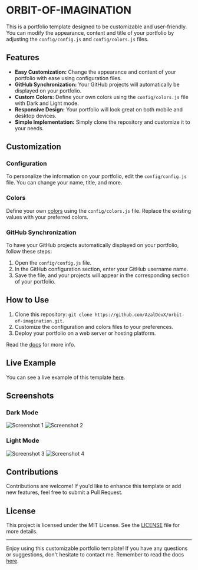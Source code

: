# ORBIT-OF-IMAGINATION

This is a portfolio template designed to be customizable and user-friendly. You can modify the appearance, content and title of your portfolio by adjusting the `config/config.js` and `config/colors.js` files.

## Features

- **Easy Customization:** Change the appearance and content of your portfolio with ease using configuration files.
- **GitHub Synchronization:** Your GitHub projects will automatically be displayed on your portfolio.
- **Custom Colors:** Define your own colors using the `config/colors.js` file with Dark and Light mode.
- **Responsive Design:** Your portfolio will look great on both mobile and desktop devices.
- **Simple Implementation:** Simply clone the repository and customize it to your needs.

## Customization

### Configuration

To personalize the information on your portfolio, edit the `config/config.js` file. You can change your name, title, and more.

### Colors

Define your own [colors](https://docs.azaldev.com/orbit-of-imagination/colors) using the `config/colors.js` file. Replace the existing values with your preferred colors.

### GitHub Synchronization  

To have your GitHub projects automatically displayed on your portfolio, follow these steps:

1. Open the `config/config.js` file.
2. In the GitHub configuration section, enter your GitHub username name.
3. Save the file, and your projects will appear in the corresponding section of your portfolio.

## How to Use

1. Clone this repository: `git clone https://github.com/AzalDevX/orbit-of-imagination.git`.
2. Customize the configuration and colors files to your preferences.
3. Deploy your portfolio on a web server or hosting platform.

Read the [docs](https://docs.azaldev.com/orbit-of-imagination/) for more info.

## Live Example

You can see a live example of this template [here](https://azaldev.com).

## Screenshots
### Dark Mode
![Screenshot 1](https://media.discordapp.net/attachments/1191644364955463732/1191644399264870431/image.png?ex=65a63054&is=6593bb54&hm=93d6a10f6e4b26057fbde8eeb7f5780e2077cf3bd4a4e16b007dfa7334f95589&=&format=webp&quality=lossless&width=1412&height=670)
![Screenshot 2](https://media.discordapp.net/attachments/1191644364955463732/1191644505645006939/image.png?ex=65a6306d&is=6593bb6d&hm=65830fc8c7168e2ed4cea5e7448b13fbde16219114cc737239c407cf621beef3&=&format=webp&quality=lossless&width=1411&height=670)

### Light Mode
![Screenshot 3](https://media.discordapp.net/attachments/1191644364955463732/1191644574028931202/image.png?ex=65a6307e&is=6593bb7e&hm=858bb3ef8827ce266440c077e5582251aa437b7e010f4becb9ac44f690e3e79d&=&format=webp&quality=lossless&width=1415&height=670)
![Screenshot 4](https://media.discordapp.net/attachments/1191644364955463732/1191644729855725669/image.png?ex=65a630a3&is=6593bba3&hm=aeb733f196b159f4a278c44ba3974a15184f539862d8baf05bc5c20da85c6eb4&=&format=webp&quality=lossless&width=1412&height=670)

## Contributions

Contributions are welcome! If you'd like to enhance this template or add new features, feel free to submit a Pull Request.

## License

This project is licensed under the MIT License. See the [LICENSE](LICENSE) file for more details.

---

Enjoy using this customizable portfolio template! If you have any questions or suggestions, don't hesitate to contact me. Remember to read the docs [here](https://docs.azaldev.com/orbit-of-imagination/).
